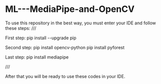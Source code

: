 # ML---MediaPipe-and-OpenCV

To use this repository in the best way, you must enter your IDE and follow these steps:
///

First step:
pip install --upgrade pip

Second step:
pip install opencv-python
pip install pyforest

Last step:
pip install mediapipe

///

After that you will be ready to use these codes in your IDE.
